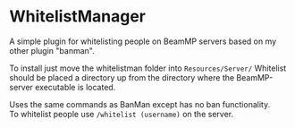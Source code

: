 # WhitelistManager
A simple plugin for whitelisting people on BeamMP servers based on my other plugin "banman".

To install just move the whitelistman folder into ```Resources/Server/``` Whitelist should be placed a directory up from the directory where the BeamMP-server executable is located.

Uses the same commands as BanMan except has no ban functionality. <br>
To whitelist people use ```/whitelist (username)``` on the server.
